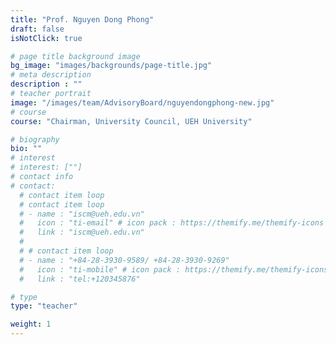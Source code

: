 ```yaml
---
title: "Prof. Nguyen Dong Phong"
draft: false
isNotClick: true

# page title background image
bg_image: "images/backgrounds/page-title.jpg"
# meta description
description : ""
# teacher portrait
image: "/images/team/AdvisoryBoard/nguyendongphong-new.jpg"
# course
course: "Chairman, University Council, UEH University"

# biography
bio: ""
# interest
# interest: [""]
# contact info
# contact:
  # contact item loop
  # contact item loop
  # - name : "iscm@ueh.edu.vn"
  #   icon : "ti-email" # icon pack : https://themify.me/themify-icons
  #   link : "iscm@ueh.edu.vn"
  #
  # # contact item loop
  # - name : "+84-28-3930-9589/ +84-28-3930-9269"
  #   icon : "ti-mobile" # icon pack : https://themify.me/themify-icons
  #   link : "tel:+120345876"

# type
type: "teacher"

weight: 1
---
```

